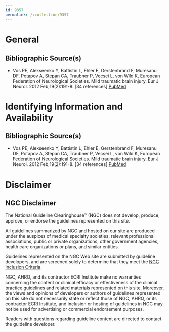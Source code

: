 ```yaml
---
id: 9357
permalink: /:collection/9357
---
```


# General

## Bibliographic Source(s)

- Vos PE, Alekseenko Y, Battistin L, Ehler E, Gerstenbrand F, Muresanu DF, Potapov A, Stepan CA, Traubner P, Vecsei L, von Wild K, European Federation of Neurological Societies. Mild traumatic brain injury. Eur J Neurol. 2012 Feb;19(2):191-8. [34 references] [ PubMed ](http://www.ncbi.nlm.nih.gov/entrez/query.fcgi?cmd=Retrieve&db=pubmed&dopt=Abstract&list_uids=22260187)

# Identifying Information and Availability

## Bibliographic Source(s)

- Vos PE, Alekseenko Y, Battistin L, Ehler E, Gerstenbrand F, Muresanu DF, Potapov A, Stepan CA, Traubner P, Vecsei L, von Wild K, European Federation of Neurological Societies. Mild traumatic brain injury. Eur J Neurol. 2012 Feb;19(2):191-8. [34 references] [ PubMed ](http://www.ncbi.nlm.nih.gov/entrez/query.fcgi?cmd=Retrieve&db=pubmed&dopt=Abstract&list_uids=22260187)

# Disclaimer

## NGC Disclaimer

The National Guideline Clearinghouse™ (NGC) does not develop, produce, approve, or endorse the guidelines represented on this site.

All guidelines summarized by NGC and hosted on our site are produced under the auspices of medical specialty societies, relevant professional associations, public or private organizations, other government agencies, health care organizations or plans, and similar entities.

Guidelines represented on the NGC Web site are submitted by guideline developers, and are screened solely to determine that they meet the [NGC Inclusion Criteria](/help-and-about/summaries/inclusion-criteria).

NGC, AHRQ, and its contractor ECRI Institute make no warranties concerning the content or clinical efficacy or effectiveness of the clinical practice guidelines and related materials represented on this site. Moreover, the views and opinions of developers or authors of guidelines represented on this site do not necessarily state or reflect those of NGC, AHRQ, or its contractor ECRI Institute, and inclusion or hosting of guidelines in NGC may not be used for advertising or commercial endorsement purposes.

Readers with questions regarding guideline content are directed to contact the guideline developer.

